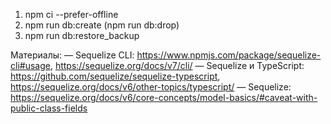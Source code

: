 1. npm ci --prefer-offline
2. npm run db:create (npm run db:drop)
3. npm run db:restore_backup

Материалы:
— Sequelize CLI: https://www.npmjs.com/package/sequelize-cli#usage, https://sequelize.org/docs/v7/cli/
— Sequelize и TypeScript: https://github.com/sequelize/sequelize-typescript, https://sequelize.org/docs/v6/other-topics/typescript/
— Sequelize: https://sequelize.org/docs/v6/core-concepts/model-basics/#caveat-with-public-class-fields
